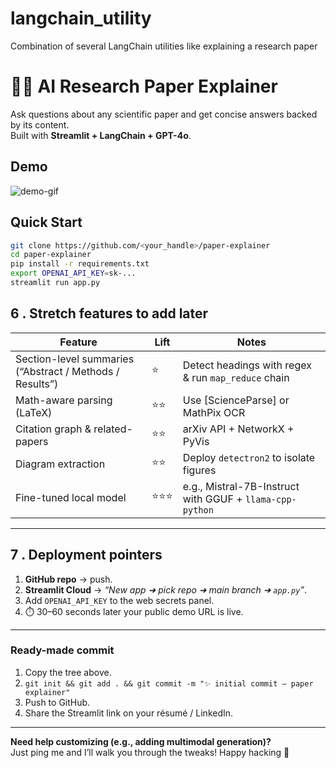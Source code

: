 # langchain_utility
Combination of several LangChain utilities like explaining a research paper
# 🧑‍🔬 AI Research Paper Explainer

Ask questions about any scientific paper and get concise answers backed by its content.  
Built with **Streamlit + LangChain + GPT-4o**.

## Demo
![demo-gif](docs/demo.gif)

## Quick Start
```bash
git clone https://github.com/<your_handle>/paper-explainer
cd paper-explainer
pip install -r requirements.txt
export OPENAI_API_KEY=sk-...
streamlit run app.py
```
## 6 . Stretch features to add later

| Feature | Lift | Notes |
|---------|------|-------|
| Section-level summaries (“Abstract / Methods / Results”) | ⭐ | Detect headings with regex & run `map_reduce` chain |
| Math-aware parsing (LaTeX) | ⭐⭐ | Use [ScienceParse] or MathPix OCR |
| Citation graph & related-papers | ⭐⭐ | arXiv API + NetworkX + PyVis |
| Diagram extraction | ⭐⭐ | Deploy `detectron2` to isolate figures |
| Fine-tuned local model | ⭐⭐⭐ | e.g., Mistral-7B-Instruct with GGUF + `llama-cpp-python` |

---

## 7 . Deployment pointers

1. **GitHub repo** → push.  
2. **Streamlit Cloud** → *“New app ➜ pick repo ➜ main branch ➜ `app.py`”*.  
3. Add `OPENAI_API_KEY` to the web secrets panel.  
4. ⏱️ 30–60 seconds later your public demo URL is live.  

---

### Ready-made commit

1. Copy the tree above.  
2. `git init && git add . && git commit -m "✨ initial commit – paper explainer"`  
3. Push to GitHub.  
4. Share the Streamlit link on your résumé / LinkedIn.

---

**Need help customizing (e.g., adding multimodal generation)?**  
Just ping me and I’ll walk you through the tweaks! Happy hacking 🚀


